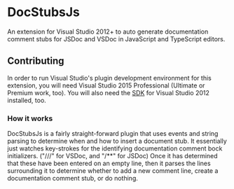 # DocStubsJs
An extension for Visual Studio 2012+ to auto generate documentation comment stubs for JSDoc and VSDoc in JavaScript and TypeScript editors.


## Contributing

In order to run Visual Studio's plugin development environment for this extension, you will need Visual Studio 2015 Professional (Ultimate or Premium work, too). You will also need the [SDK](https://www.microsoft.com/en-us/download/details.aspx?id=30668) for Visual Studio 2012 installed, too.

### How it works

DocStubsJs is a fairly straight-forward plugin that uses events and string parsing to determine when and how to insert a document stub. It essentially just watches key-strokes for the identifying documentation comment bock initializers. ("///" for VSDoc, and "/**" for JSDoc) Once it has determined that these have been entered on an empty line, then it parses the lines surrounding it to determine whether to add a new comment line, create a documentation comment stub, or do nothing.
